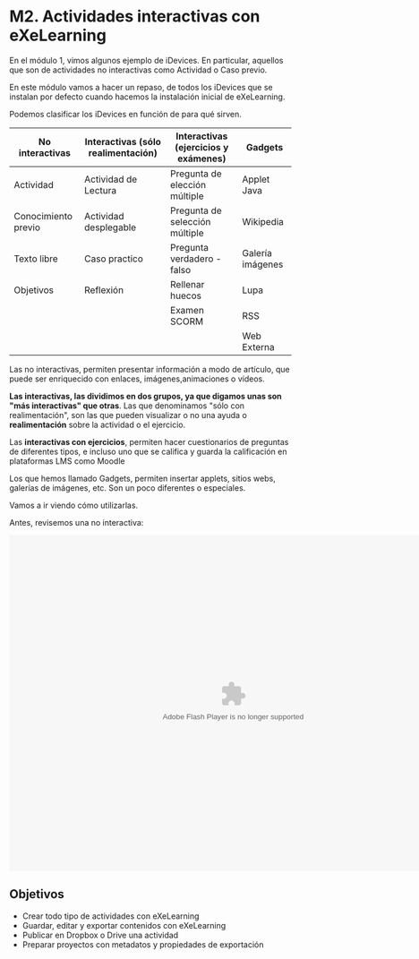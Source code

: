 
# M2. Actividades interactivas con eXeLearning

En el módulo 1, vimos algunos ejemplo de iDevices. En particular, aquellos que son de actividades no interactivas como Actividad o Caso previo.

En este módulo vamos a hacer un repaso, de todos los iDevices que se instalan por defecto cuando hacemos la instalación inicial de eXeLearning.

Podemos clasificar los iDevices en función de para qué sirven.

| No interactivas | Interactivas (sólo realimentación) |Interactivas (ejercicios y exámenes) |Gadgets |
| ------ | ------ | ----- |----- |
|Actividad |Actividad de Lectura	| Pregunta de elección múltiple	 |Applet Java|
|Conocimiento previo	 |Actividad desplegable	| Pregunta de selección múltiple	 | Wikipedia |
|Texto libre	 |Caso practico	| Pregunta verdadero - falso	 | Galería imágenes |
|Objetivos	|Reflexión	| Rellenar huecos	 | Lupa|
| ||  Examen SCORM	 |RSS |
| ||  | Web Externa|


Las no interactivas, permiten presentar información a modo de artículo, que puede ser enriquecido con enlaces, imágenes,animaciones o vídeos.

**Las interactivas, las dividimos en dos grupos, ya que digamos unas son "más interactivas" que otras**. Las que denominamos "sólo con realimentación", son las que pueden visualizar o no una ayuda o **realimentación** sobre la actividad o el ejercicio.

Las **interactivas con ejercicios**, permiten hacer cuestionarios de preguntas de diferentes tipos, e incluso uno que se califica y guarda la calificación en plataformas LMS como Moodle

Los que hemos llamado Gadgets, permiten insertar applets, sitios webs, galerías de imágenes, etc. Son un poco diferentes o especiales.

Vamos a ir viendo cómo utilizarlas.

Antes, revisemos una no interactiva:

<object data="http://aularagon.catedu.es/materialesaularagon2013/herramelabor/tm2/iD_NoInteractivo.swf" height="600" type="application/x-shockwave-flash" width="800"><param name="src" value="http://aularagon.catedu.es/materialesaularagon2013/herramelabor/tm2/iD_NoInteractivo.swf"/></object>

## Objetivos

- Crear todo tipo de actividades con eXeLearning
- Guardar, editar y exportar contenidos con eXeLearning
- Publicar en Dropbox o Drive una actividad
- Preparar proyectos con metadatos y propiedades de exportación

